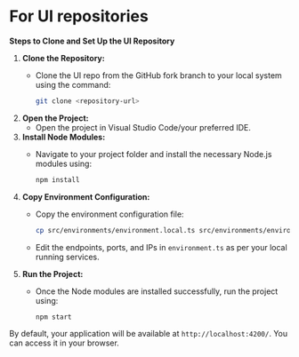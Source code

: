 # For UI repositories

**Steps to Clone and Set Up the UI Repository**

1. **Clone the Repository:**
   *   Clone the UI repo from the GitHub fork branch to your local system using the command:

       ```bash
       git clone <repository-url>
       ```
2. **Open the Project:**
   * Open the project in Visual Studio Code/your preferred IDE.
3. **Install Node Modules:**
   *   Navigate to your project folder and install the necessary Node.js modules using:

       ```bash
       npm install
       ```
4. **Copy Environment Configuration:**
   *   Copy the environment configuration file:

       ```bash
       cp src/environments/environment.local.ts src/environments/environment.ts
       ```
   * Edit the endpoints, ports, and IPs in `environment.ts` as per your local running services.
5. **Run the Project:**
   *   Once the Node modules are installed successfully, run the project using:

       ```bash
       npm start
       ```

By default, your application will be available at `http://localhost:4200/`. You can access it in your browser.
